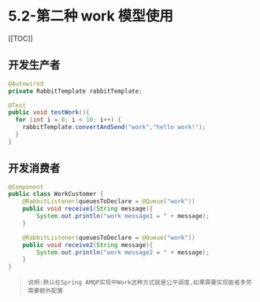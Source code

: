 # 5.2-第二种 work 模型使用

[[TOC]]

## 开发生产者

```java
@Autowired
private RabbitTemplate rabbitTemplate;

@Test
public void testWork(){
  for (int i = 0; i < 10; i++) {
    rabbitTemplate.convertAndSend("work","hello work!");
  }
}
```

## 开发消费者

```java
@Component
public class WorkCustomer {
    @RabbitListener(queuesToDeclare = @Queue("work"))
    public void receive1(String message){
        System.out.println("work message1 = " + message);
    }

    @RabbitListener(queuesToDeclare = @Queue("work"))
    public void receive2(String message){
        System.out.println("work message2 = " + message);
    }
}
```

> `说明:默认在Spring AMQP实现中Work这种方式就是公平调度,如果需要实现能者多劳需要额外配置`